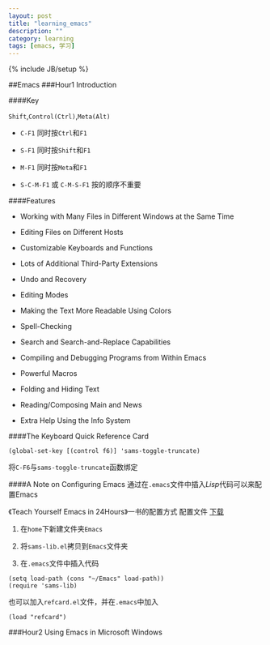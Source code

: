 ```yaml
---
layout: post
title: "learning_emacs"
description: ""
category: learning
tags: [emacs, 学习]
---
```

{% include JB/setup %}

##Emacs
###Hour1 Introduction

####Key

`Shift`,`Control(Ctrl)`,`Meta(Alt)`

* `C-F1` 同时按`Ctrl`和`F1`

* `S-F1` 同时按`Shift`和`F1`

* `M-F1` 同时按`Meta`和`F1`

* `S-C-M-F1` 或 `C-M-S-F1` 按的顺序不重要

####Features

* Working with Many Files in Different Windows at the Same Time

* Editing Files on Different Hosts

* Customizable Keyboards and Functions

* Lots of Additional Third-Party Extensions

* Undo and Recovery

* Editing Modes

* Making the Text More Readable Using Colors

* Spell-Checking

* Search and Search-and-Replace Capabilities

* Compiling and Debugging Programs from Within Emacs

* Powerful Macros

* Folding and Hiding Text

* Reading/Composing Main and News

* Extra Help Using the Info System

####The Keyboard Quick Reference Card

	(global-set-key [(control f6)] 'sams-toggle-truncate)
将`C-F6`与`sams-toggle-truncate`函数绑定

####A Note on Configuring Emacs
通过在`.emacs`文件中插入*Lisp*代码可以来配置Emacs

《Teach Yourself Emacs in 24Hours》一书的配置方式
配置文件 [下载](http://www.cs.virginia.edu/~wh5a/personal/Emacs/ "配置文件")

1. 在`home`下新建文件夹`Emacs`

2. 将`sams-lib.el`拷贝到`Emacs`文件夹

3. 在`.emacs`文件中插入代码
	
<pre><code>(setq load-path (cons "~/Emacs" load-path))</code>
<code>(require 'sams-lib)</code></pre>

也可以加入`refcard.el`文件，并在`.emacs`中加入

	(load "refcard")


###Hour2 Using Emacs in Microsoft Windows
